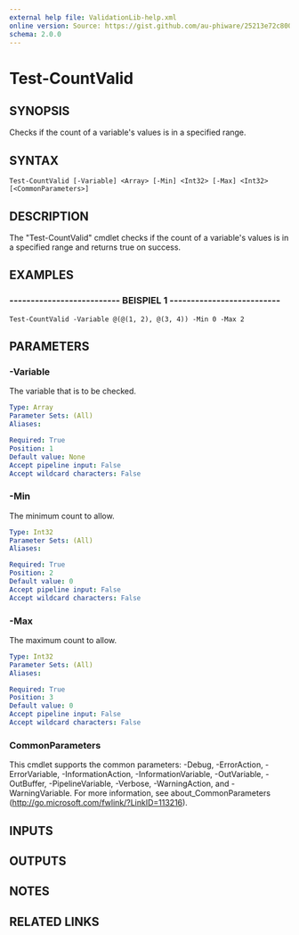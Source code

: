 ```yaml
---
external help file: ValidationLib-help.xml
online version: Source: https://gist.github.com/au-phiware/25213e72c80040f398ba
schema: 2.0.0
---
```


# Test-CountValid

## SYNOPSIS
Checks if the count of a variable's values is in a specified range.

## SYNTAX

```
Test-CountValid [-Variable] <Array> [-Min] <Int32> [-Max] <Int32> [<CommonParameters>]
```

## DESCRIPTION
The "Test-CountValid" cmdlet checks if the count of a variable's values is in a specified range and returns true on success.

## EXAMPLES

### -------------------------- BEISPIEL 1 --------------------------
```
Test-CountValid -Variable @(@(1, 2), @(3, 4)) -Min 0 -Max 2
```

## PARAMETERS

### -Variable
The variable that is to be checked.

```yaml
Type: Array
Parameter Sets: (All)
Aliases: 

Required: True
Position: 1
Default value: None
Accept pipeline input: False
Accept wildcard characters: False
```

### -Min
The minimum count to allow.

```yaml
Type: Int32
Parameter Sets: (All)
Aliases: 

Required: True
Position: 2
Default value: 0
Accept pipeline input: False
Accept wildcard characters: False
```

### -Max
The maximum count to allow.

```yaml
Type: Int32
Parameter Sets: (All)
Aliases: 

Required: True
Position: 3
Default value: 0
Accept pipeline input: False
Accept wildcard characters: False
```

### CommonParameters
This cmdlet supports the common parameters: -Debug, -ErrorAction, -ErrorVariable, -InformationAction, -InformationVariable, -OutVariable, -OutBuffer, -PipelineVariable, -Verbose, -WarningAction, and -WarningVariable. For more information, see about_CommonParameters (http://go.microsoft.com/fwlink/?LinkID=113216).

## INPUTS

## OUTPUTS

## NOTES

## RELATED LINKS

